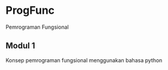 # ProgFunc
Pemrograman Fungsional

## Modul 1
Konsep pemrograman fungsional menggunakan bahasa python
